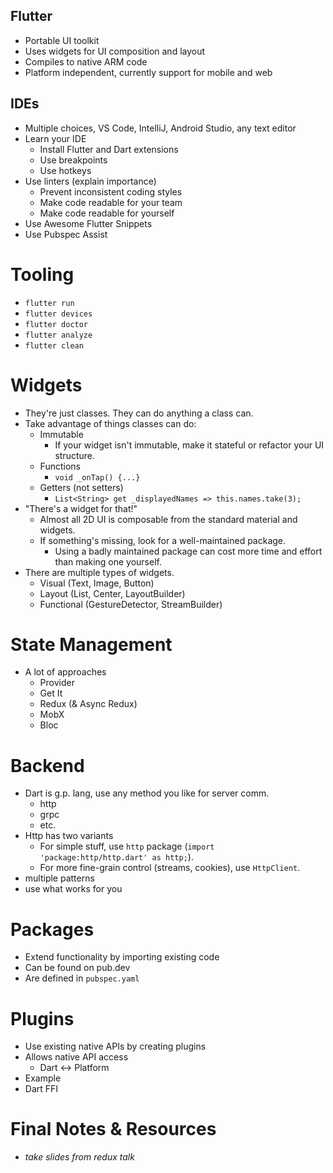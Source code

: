 ## Flutter

- Portable UI toolkit
- Uses widgets for UI composition and layout
- Compiles to native ARM code
- Platform independent, currently support for mobile and web

## IDEs

- Multiple choices, VS Code, IntelliJ, Android Studio, any text editor
- Learn your IDE
  - Install Flutter and Dart extensions
  - Use breakpoints
  - Use hotkeys
- Use linters (explain importance)
  - Prevent inconsistent coding styles
  - Make code readable for your team
  - Make code readable for yourself
- Use Awesome Flutter Snippets
- Use Pubspec Assist

# Tooling

- `flutter run`
- `flutter devices`
- `flutter doctor`
- `flutter analyze`
- `flutter clean`

# Widgets

- They're just classes. They can do anything a class can.
- Take advantage of things classes can do:
  - Immutable
    - If your widget isn't immutable, make it stateful or refactor your UI structure.
  - Functions
    - `void _onTap() {...}`
  - Getters (not setters)
    - `List<String> get _displayedNames => this.names.take(3);`
- "There's a widget for that!"
  - Almost all 2D UI is composable from the standard material and widgets.
  - If something's missing, look for a well-maintained package.
    - Using a badly maintained package can cost more time and effort than making one yourself.
- There are multiple types of widgets.
  - Visual (Text, Image, Button)
  - Layout (List, Center, LayoutBuilder)
  - Functional (GestureDetector, StreamBuilder)

# State Management

- A lot of approaches
  - Provider
  - Get It
  - Redux (& Async Redux)
  - MobX
  - Bloc

# Backend

- Dart is g.p. lang, use any method you like for server comm.
  - http
  - grpc
  - etc.
- Http has two variants
  - For simple stuff, use `http` package (`import 'package:http/http.dart' as http;`).
  - For more fine-grain control (streams, cookies), use `HttpClient`.
- multiple patterns
- use what works for you

# Packages

- Extend functionality by importing existing code
- Can be found on pub.dev
- Are defined in `pubspec.yaml`

# Plugins

- Use existing native APIs by creating plugins
- Allows native API access
  - Dart <-> Platform
- Example
- Dart FFI



# Final Notes & Resources

- *take slides from redux talk*